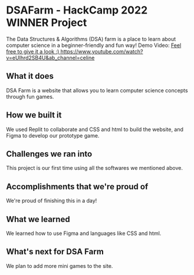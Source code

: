 # DSAFarm - HackCamp 2022 WINNER Project
The Data Structures & Algorithms (DSA) farm is a place to learn about computer science in a beginner-friendly and fun way!
Demo Video: [Feel free to give it a look :) https://www.youtube.com/watch?v=eUIhrd2SB4U&ab_channel=celine ](https://devpost.com/software/dsa-project)


## What it does
DSA Farm is a website that allows you to learn computer science concepts through fun games.

## How we built it
We used Replit to collaborate and CSS and html to build the website, and Figma to develop our prototype game.

## Challenges we ran into
This project is our first time using all the softwares we mentioned above.

## Accomplishments that we're proud of
We're proud of finishing this in a day!

## What we learned
We learned how to use Figma and languages like CSS and html.

## What's next for DSA Farm
We plan to add more mini games to the site.



